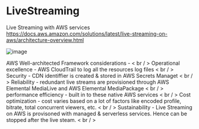 # LiveStreaming
Live Streaming with AWS services
https://docs.aws.amazon.com/solutions/latest/live-streaming-on-aws/architecture-overview.html


![image](https://github.com/venkatabinary/LiveStreaming/assets/96198186/ddf4b511-c95b-45b8-a11e-6c5b9bca1e14)


AWS Well-architected Framework considerations - < br / >
Operational excellence - AWS CloudTrail to log all the resources log files < br / >
Security - CDN identiffier is created & stored in AWS Secrets Managet < br / >
Reliability - redundant live streams are provisioned through AWS Elemental MediaLive and AWS Elemental MediaPackage < br / >
performance efficiency - built in to these native AWS services < br / >
Cost optimization - cost varies based on a lot of factors like encoded profile, bitrate, total concurrent viewers, etc. < br / > 
Sustainability - Live Streaming on AWS is provisoned with managed & serverless services. Hence can be stopped after the live steam. < br / >

